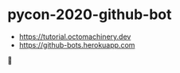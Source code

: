 # pycon-2020-github-bot

- https://tutorial.octomachinery.dev
- https://github-bots.herokuapp.com

🚧
